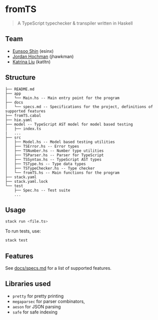 # fromTS

> A TypeScript typechecker & transpiler written in Haskell

## Team

- [Eunsoo Shin](https://github.com/esinx) (esinx)
- [Jordan Hochman](https://github.com/JHawk0224) (jhawkman)
- [Katrina Liu](https://github.com/liukatkat) (katltn)

## Structure

```
├── README.md
├── app
│   └── Main.hs -- Main entry point for the program
├── docs
│   └── specs.md -- Specifications for the project, definitions of supported features
├── fromTS.cabal
├── hie.yaml
├── model -- TypeScript AST model for model based testing
│   ├── index.ts
|   ...
├── src
│   ├── Model.hs -- Model based testing utilities
│   ├── TSError.hs -- Error types
│   ├── TSNumber.hs -- Number type utilities
│   ├── TSParser.hs -- Parser for TypeScript
│   ├── TSSyntax.hs -- TypeScript AST types
│   ├── TSType.hs -- Type data types
│   ├── TSTypeChecker.hs -- Type checker
│   └── fromTS.hs -- Main functions for the program
├── stack.yaml
├── stack.yaml.lock
└── test
    ├── Spec.hs -- Test suite
    ...
```

## Usage

```bash
stack run <file.ts>
```

To run tests, use:
```bash
stack test
```

## Features

See [docs/specs.md](docs/specs.md) for a list of supported features.

## Libraries used

- `pretty` for pretty printing
- `megaparsec` for parser combinators,
- `aeson` for JSON parsing
- `safe` for safe indexing